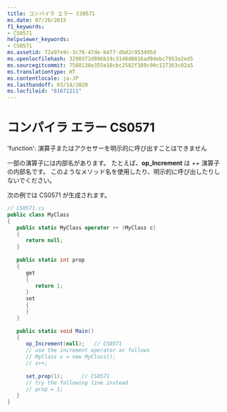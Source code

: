 ```yaml
---
title: コンパイラ エラー CS0571
ms.date: 07/20/2015
f1_keywords:
- CS0571
helpviewer_keywords:
- CS0571
ms.assetid: 72a97e9c-3c78-47de-b477-dbd2c953d95d
ms.openlocfilehash: 3290372d896b19c3140d8816ad9debc7953a2ed5
ms.sourcegitcommit: 7588136e355e10cbc2582f389c90c127363c02a5
ms.translationtype: HT
ms.contentlocale: ja-JP
ms.lasthandoff: 03/14/2020
ms.locfileid: "61671211"
---
```

# <a name="compiler-error-cs0571"></a>コンパイラ エラー CS0571
'function': 演算子またはアクセサーを明示的に呼び出すことはできません  
  
 一部の演算子には内部名があります。 たとえば、**op_Increment** は ++ 演算子の内部名です。 このようなメソッド名を使用したり、明示的に呼び出したりしないでください。  
  
 次の例では CS0571 が生成されます。  
  
```csharp  
// CS0571.cs  
public class MyClass  
{  
   public static MyClass operator ++ (MyClass c)  
   {  
      return null;  
   }  
  
   public static int prop  
   {  
      get  
      {  
         return 1;  
      }  
      set  
      {  
      }  
   }  
  
   public static void Main()  
   {  
      op_Increment(null);   // CS0571  
      // use the increment operator as follows  
      // MyClass x = new MyClass();  
      // x++;  
  
      set_prop(1);      // CS0571  
      // try the following line instead  
      // prop = 1;  
   }  
}  
```

